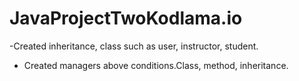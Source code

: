 # JavaProjectTwoKodlama.io
-Created inheritance, class such as user, instructor, student.
- Created managers above conditions.Class, method, inheritance.
